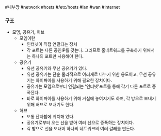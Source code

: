 #내부망 #network #hosts #/etc/hosts #lan #wan #internet

### 구조
- 모뎀, 공유기, 허브
	- 모뎀이란
		- 인터넷이 직접 연결되는 장치
		- 각 포트는 다른 공인IP를 갖는다. 그러므로 홈네트워크를 구축하기 위해서는 하나의 포트만 사용해야 한다.
	- 공유기
		- 유선 공유기와 무선 공유기가 있다.
		- 유선 공유기는 단순 물리적으로 여러개로 나누기 위한 용도이고, 무선 공유기는 와이파이를 사용하기 위해 필요한 장치이다.
		- 공유기는 모뎀으로부터 연결되는 '인터넷'포트를 통해 각기 다른 포트로 증폭된다.
		- 바로 와이파이를 사용하기 위해 거실에 놓여지기도 하며, 각 방으로 보내기 위해 허브로 보내기도 한다.
	- 허브
		- 보통 단자함에 위치해 있다.
		- 공유기로부터 오는 선을 받아 여러 선으로 증폭하는 장치이다.
		- 각 방으로 선을 보내어 하나의 네트워크의 여러 갈래를 만든다.